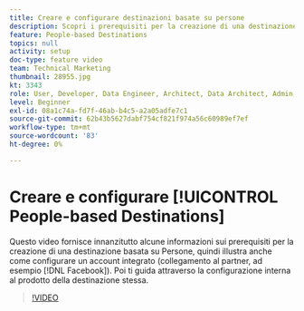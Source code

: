 ```yaml
---
title: Creare e configurare destinazioni basate su persone
description: Scopri i prerequisiti per la creazione di una destinazione basata su Persone e come configurare un account integrato (collegamento al partner, ad esempio Facebook). Scopri la configurazione interna al prodotto della destinazione stessa.
feature: People-based Destinations
topics: null
activity: setup
doc-type: feature video
team: Technical Marketing
thumbnail: 28955.jpg
kt: 3343
role: User, Developer, Data Engineer, Architect, Data Architect, Admin, Leader
level: Beginner
exl-id: 08a1c74a-fd7f-46ab-b4c5-a2a05adfe7c1
source-git-commit: 62b43b5627dabf754cf821f974a56c60989ef7ef
workflow-type: tm+mt
source-wordcount: '83'
ht-degree: 0%

---
```


# Creare e configurare [!UICONTROL People-based Destinations]

Questo video fornisce innanzitutto alcune informazioni sui prerequisiti per la creazione di una destinazione basata su Persone, quindi illustra anche come configurare un account integrato (collegamento al partner, ad esempio [!DNL Facebook]). Poi ti guida attraverso la configurazione interna al prodotto della destinazione stessa.

>[!VIDEO](https://video.tv.adobe.com/v/28955/?quality=12)
